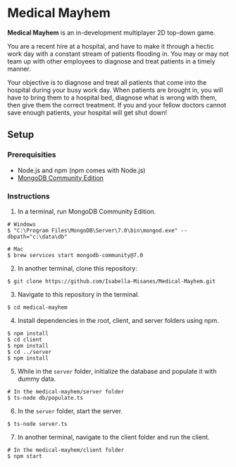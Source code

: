 # Medical Mayhem

**Medical Mayhem** is an in-development multiplayer 2D top-down game.

You are a recent hire at a hospital, and have to make it through a hectic work day with a constant stream of patients flooding in. You may or may not team up with other employees to diagnose and treat patients in a timely manner.

Your objective is to diagnose and treat all patients that come into the hospital during your busy work day. When patients are brought in, you will have to bring them to a hospital bed, diagnose what is wrong with them, then give them the correct treatment. If you and your fellow doctors cannot save enough patients, your hospital will get shut down!

## Setup

### Prerequisities

- Node.js and npm (npm comes with Node.js)
- [MongoDB Community Edition](https://www.mongodb.com/docs/manual/administration/install-community/)

### Instructions

1. In a terminal, run MongoDB Community Edition.
```shell
# Windows
$ "C:\Program Files\MongoDB\Server\7.0\bin\mongod.exe" --dbpath="c:\data\db"

# Mac
$ brew services start mongodb-community@7.0
```

2. In another terminal, clone this repository:
```shell
$ git clone https://github.com/Isabella-Misanes/Medical-Mayhem.git
```

3. Navigate to this repository in the terminal.
```shell
$ cd medical-mayhem
```

4. Install dependencies in the root, client, and server folders using npm.
```shell
$ npm install
$ cd client
$ npm install
$ cd ../server
$ npm install
```

5. While in the `server` folder, initialize the database and populate it with dummy data.
```shell
# In the medical-mayhem/server folder
$ ts-node db/populate.ts
```

6. In the `server` folder, start the server.
```shell
$ ts-node server.ts
```

7. In another terminal, navigate to the client folder and run the client.
```shell
# In the medical-mayhem/client folder
$ npm start
```